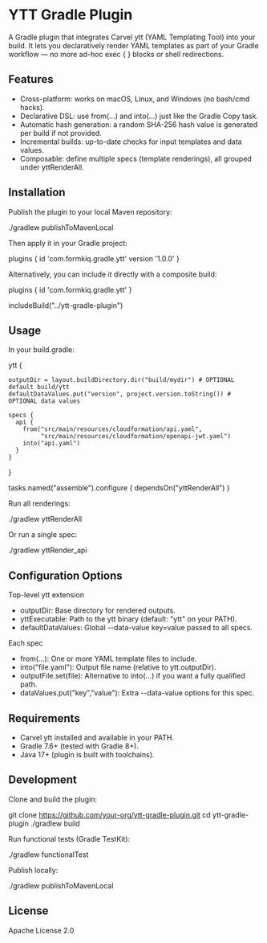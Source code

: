 # YTT Gradle Plugin

A Gradle plugin that integrates Carvel ytt (YAML Templating Tool) into your build.
It lets you declaratively render YAML templates as part of your Gradle workflow —
no more ad-hoc exec { } blocks or shell redirections.


## Features

- Cross-platform: works on macOS, Linux, and Windows (no bash/cmd hacks).
- Declarative DSL: use from(...) and into(...) just like the Gradle Copy task.
- Automatic hash generation: a random SHA-256 hash value is generated per build if not provided.
- Incremental builds: up-to-date checks for input templates and data values.
- Composable: define multiple specs (template renderings), all grouped under yttRenderAll.


## Installation

Publish the plugin to your local Maven repository:

  ./gradlew publishToMavenLocal

Then apply it in your Gradle project:

  plugins {
    id 'com.formkiq.gradle.ytt' version '1.0.0'
  }

Alternatively, you can include it directly with a composite build:

  plugins {
    id 'com.formkiq.gradle.ytt'
  }

  includeBuild("../ytt-gradle-plugin")


## Usage

In your build.gradle:

  ytt {
  
    outputDir = layout.buildDirectory.dir("build/mydir") # OPTIONAL default build/ytt
    defaultDataValues.put("version", project.version.toString()) # OPTIONAL data values

    specs {
      api {
        from("src/main/resources/cloudformation/api.yaml",
             "src/main/resources/cloudformation/openapi-jwt.yaml")
        into("api.yaml")
      }
    }
  }

  tasks.named("assemble").configure {
    dependsOn("yttRenderAll")
  }

Run all renderings:

  ./gradlew yttRenderAll

Or run a single spec:

  ./gradlew yttRender_api


## Configuration Options

Top-level ytt extension
- outputDir: Base directory for rendered outputs.
- yttExecutable: Path to the ytt binary (default: "ytt" on your PATH).
- defaultDataValues: Global --data-value key=value passed to all specs.

Each spec
- from(...): One or more YAML template files to include.
- into("file.yaml"): Output file name (relative to ytt.outputDir).
- outputFile.set(file): Alternative to into(...) if you want a fully qualified path.
- dataValues.put("key","value"): Extra --data-value options for this spec.


## Requirements

- Carvel ytt installed and available in your PATH.
- Gradle 7.6+ (tested with Gradle 8+).
- Java 17+ (plugin is built with toolchains).


## Development

Clone and build the plugin:

  git clone https://github.com/your-org/ytt-gradle-plugin.git
  cd ytt-gradle-plugin
  ./gradlew build

Run functional tests (Gradle TestKit):

  ./gradlew functionalTest

Publish locally:

  ./gradlew publishToMavenLocal


## License

Apache License 2.0
